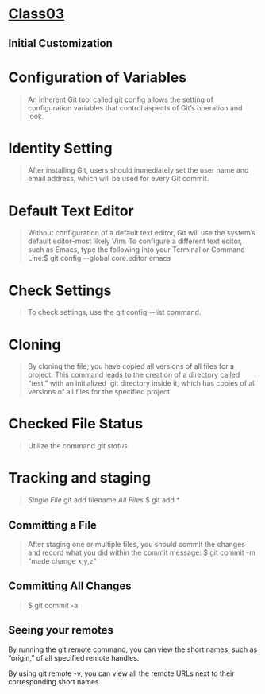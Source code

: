 # [Class03](./Class03/)

## Initial Customization

# Configuration of Variables
>An inherent Git tool called git config allows the setting of configuration variables that control aspects of Git’s operation and look.

# Identity Setting

>After installing Git, users should immediately set the user name and email address, which will be used for every Git commit.

# Default Text Editor

>Without configuration of a default text editor, Git will use the system’s default editor–most likely Vim. To configure a different text editor, such as Emacs, type the following into your Terminal or Command Line:$ git config --global core.editor emacs

# Check Settings

>To check settings, use the git config --list command.

# Cloning

>By cloning the file, you have copied all versions of all files for a project. This command leads to the creation of a directory called “test,” with an initialized .git directory inside it, which has copies of all versions of all files for the specified project.

# Checked File Status

>Utilize the command *git status*

# Tracking and staging
>*Single File*
git add filename
>*All Files*
$ git add *

## Committing a File

>After staging one or multiple files, you should commit the changes and record what you did within the commit message:
> $ git commit -m "made change x,y,z"

## Committing All Changes

> $ git commit -a

## Seeing your remotes

By running the git remote command, you can view the short names, such as “origin,” of all specified remote handles.

By using git remote -v, you can view all the remote URLs next to their corresponding short names.
